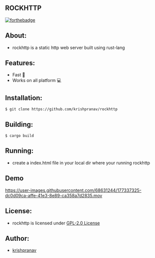 ## ROCKHTTP

[![forthebadge](https://forthebadge.com/images/badges/made-with-rust.svg)](https://forthebadge.com)

## About:
- rockhttp is a static http web server built using rust-lang

## Features:
- Fast 🚀
- Works on all platform 💻

## Installation:
```
$ git clone https://github.com/krishpranav/rockhttp 
```

## Building:
```
$ cargo build
```

## Running:
- create a index.html file in your local dir where your running rockhttp

## Demo
https://user-images.githubusercontent.com/68631244/177337325-dc0d09ca-affe-41e3-8e89-ca358a7d2835.mov

## License:
- rockhttp is licensed under [GPL-2.0 License](https://github.com/krishpranav/rockhttp/blob/master/LICENSE)


## Author:
- [krishpranav](https://github.com/krishpranav)

